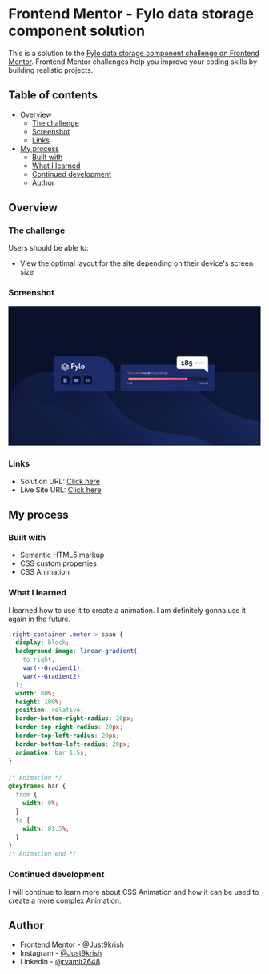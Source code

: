 # Frontend Mentor - Fylo data storage component solution

This is a solution to the [Fylo data storage component challenge on Frontend Mentor](https://www.frontendmentor.io/challenges/fylo-data-storage-component-1dZPRbV5n). Frontend Mentor challenges help you improve your coding skills by building realistic projects. 

## Table of contents

- [Overview](#overview)
  - [The challenge](#the-challenge)
  - [Screenshot](#screenshot)
  - [Links](#links)
- [My process](#my-process)
  - [Built with](#built-with)
  - [What I learned](#what-i-learned)
  - [Continued development](#continued-development)
  - [Author](#author)


## Overview

### The challenge

Users should be able to:

- View the optimal layout for the site depending on their device's screen size

### Screenshot

![Screenshot 2022-03-08 193557](https://github.com/Just9krish/Fylo-Data-/blob/c3e5f6bf308968affa1b27bebfea5ced3bb239ab/design/desktop-design.jpg)


### Links

- Solution URL: [Click here](https://github.com/Just9krish/Fylo-Data-)
- Live Site URL: [Click here](https://testimonials-grid-preview-by-just9krish.netlify.app/)

## My process

### Built with

- Semantic HTML5 markup
- CSS custom properties
- CSS Animation


### What I learned

I learned how to use it to create a animation. I am definitely gonna use it again in the future.



```css
.right-container .meter > span {
  display: block;
  background-image: linear-gradient(
    to right,
    var(--Gradient1),
    var(--Gradient2)
  );
  width: 80%;
  height: 100%;
  position: relative;
  border-bottom-right-radius: 20px;
  border-top-right-radius: 20px;
  border-top-left-radius: 20px;
  border-bottom-left-radius: 20px;
  animation: bar 1.5s;
}

/* Animation */
@keyframes bar {
  from {
    width: 0%;
  }
  to {
    width: 81.5%;
  }
}
/* Animation end */

```


### Continued development

I will continue to learn more about CSS Animation and how it can be used to create a more complex Animation.

## Author

- Frontend Mentor - [@Just9krish](https://www.frontendmentor.io/profile/Just9krish)
- Instagram - [@Just9krish](https://www.instagram.com/just9krish/)
- Linkedin - [@rvamit2648](https://linkedin.com/in/amit-vishwakarma-bb54b222a)

